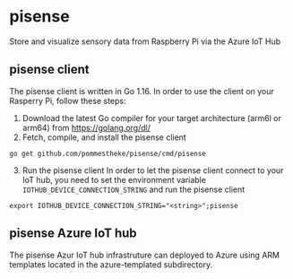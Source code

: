 # pisense
Store and visualize sensory data from Raspberry Pi via the Azure IoT Hub

## pisense client

The pisense client is written in Go 1.16. In order to use the client on your Rasperry Pi, follow these steps:

1. Download the latest Go compiler for your target architecture (arm6l or arm64) from https://golang.org/dl/
2. Fetch, compile, and install the pisense client 
```
go get github.com/pommestheke/pisense/cmd/pisense
```
3. Run the pisense client
In order to let the pisense client connect to your IoT hub, you need to set the environment variable
`IOTHUB_DEVICE_CONNECTION_STRING` and run the pisense client

```
export IOTHUB_DEVICE_CONNECTION_STRING="<string>";pisense
```

## pisense Azure IoT hub

The pisense Azur IoT hub infrastruture can deployed to Azure using ARM templates located in the azure-templated subdirectory. 


